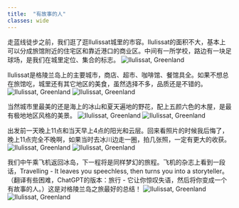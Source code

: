 ```yaml
---
title:  "有故事的人"
classes: wide
---
```


走蓝线徒步之前，我们逛了逛Ilulissat城里的市容。Ilulissat的面积不大，基本上可以分成旅馆附近的住宅区和靠近港口的商业区。中间有一所学校，路边有一块足球场，是我们在城里定位、集合的标志。
![Ilulissat, Greenland](https://ik.imagekit.io/wavelet/2019-Greenland/tr:n-blogs_w/IMG_20190701_082618.jpg)

Ilulissat是格陵兰岛上的主要城市，商店、超市、咖啡馆、餐馆具全。如果不想总在旅馆吃，城里还有其它地区的美食，虽然选择不多，品质还是不错的。
![Ilulissat, Greenland](https://ik.imagekit.io/wavelet/2019-Greenland/tr:n-blogs_w/IMG_20190701_115145.jpg)
![Ilulissat, Greenland](https://ik.imagekit.io/wavelet/2019-Greenland/tr:n-blogs_w/IMG_20190701_122208.jpg)

当然城市里最美的还是海上的冰山和夏天遍地的野花，配上五颜六色的木屋，是最有极地地区风格的美景。
![Ilulissat, Greenland](https://ik.imagekit.io/wavelet/2019-Greenland/tr:n-blogs_w/_90A2118.jpg)
![Ilulissat, Greenland](https://ik.imagekit.io/wavelet/2019-Greenland/tr:n-blogs_h/BURST20190701112438372.jpg)

出发前一天晚上11点和当天早上4点的阳光和云层。回来看照片的时候我后悔了，晚上11点完全不晚啊，如果当时去冰川边走一圈，拍几张照，一定有更大的收获。
![Ilulissat, Greenland](https://ik.imagekit.io/wavelet/2019-Greenland/tr:n-blogs_w/_90A2226-Enhanced-NR-Edit.jpg)
![Ilulissat, Greenland](https://ik.imagekit.io/wavelet/2019-Greenland/tr:n-blogs_w/_MG_0939.jpg)

我们中午乘飞机返回冰岛，下一程将是同样梦幻的旅程。飞机的杂志上看到一段话，Travelling - It leaves you speechless, then turns you into a storyteller。（翻译有些困难，ChatGPT的版本：旅行 - 它让你惊叹失语，然后将你变成一个有故事的人。）这是对格陵兰岛之旅最好的总结！
![Ilulissat, Greenland](https://ik.imagekit.io/wavelet/2019-Greenland/tr:n-blogs_h/IMG_20190702_104027.jpg)
![Ilulissat, Greenland](https://ik.imagekit.io/wavelet/2019-Greenland/tr:n-blogs_w/IMG_20190702_151633-Edit.jpg)
